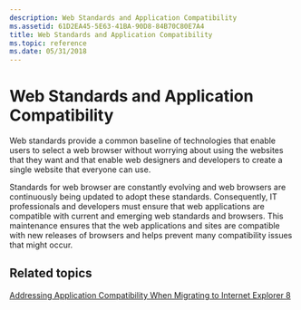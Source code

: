 ```yaml
---
description: Web Standards and Application Compatibility
ms.assetid: 61D2EA45-5E63-41BA-90D8-84B70C80E7A4
title: Web Standards and Application Compatibility
ms.topic: reference
ms.date: 05/31/2018
---
```


# Web Standards and Application Compatibility

Web standards provide a common baseline of technologies that enable users to select a web browser without worrying about using the websites that they want and that enable web designers and developers to create a single website that everyone can use.

Standards for web browser are constantly evolving and web browsers are continuously being updated to adopt these standards. Consequently, IT professionals and developers must ensure that web applications are compatible with current and emerging web standards and browsers. This maintenance ensures that the web applications and sites are compatible with new releases of browsers and helps prevent many compatibility issues that might occur.

## Related topics

<dl> <dt>

[Addressing Application Compatibility When Migrating to Internet Explorer 8](addressing-application-compatibility-when-migrating-to-internet-explorer-8.md)
</dt> </dl>

 

 



